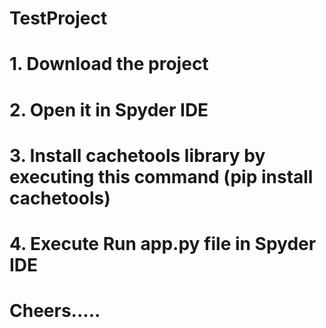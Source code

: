 # TestProject
# 1. Download the project
# 2. Open it in Spyder IDE
# 3. Install cachetools library by executing this command (pip install cachetools)
# 4. Execute Run app.py file in Spyder IDE
# Cheers.....
